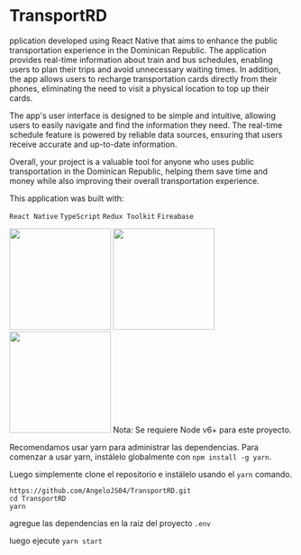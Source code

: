 # TransportRD

pplication developed using React Native that aims to enhance the public transportation experience in the Dominican Republic. The application provides real-time information about train and bus schedules, enabling users to plan their trips and avoid unnecessary waiting times. In addition, the app allows users to recharge transportation cards directly from their phones, eliminating the need to visit a physical location to top up their cards.

The app's user interface is designed to be simple and intuitive, allowing users to easily navigate and find the information they need. The real-time schedule feature is powered by reliable data sources, ensuring that users receive accurate and up-to-date information.

Overall, your project is a valuable tool for anyone who uses public transportation in the Dominican Republic, helping them save time and money while also improving their overall transportation experience.

This application was built with:

`React Native`
`TypeScript`
`Redux Toolkit`
`Fireabase`

<img src="https://user-images.githubusercontent.com/52179030/198333192-fdbbc88a-5e7d-4908-b784-412b18801ddd.png" width="180">
<img src="https://user-images.githubusercontent.com/52179030/198335050-382bc098-beac-4f9b-830c-ae14eb17f191.png" width="180">
<img src="https://user-images.githubusercontent.com/52179030/198335141-03252920-3568-475f-ab51-a1eee93aef42.png" width="180">
Nota: Se requiere Node v6+ para este proyecto.

Recomendamos usar yarn para administrar las dependencias. Para comenzar a usar yarn, instálelo globalmente con `npm install -g yarn`.

Luego simplemente clone el repositorio e instálelo usando el `yarn` comando.

```
https://github.com/AngeloJS04/TransportRD.git
cd TransportRD
yarn
```
agregue las dependencias en la raiz del proyecto `.env`

luego ejecute `yarn start`
